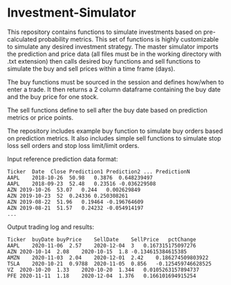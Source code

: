 # Investment-Simulator
This repository contains functions to simulate investments based on pre-calculated probability metrics. This set of functions is highly customizable to simulate any desired investment strategy. The master simulator imports the prediction and price data (all files must be in the working directory with .txt extension) then calls desired buy functions and sell functions to simulate the buy and sell prices within a time frame (days).

The buy functions must be sourced in the session and defines how/when to enter a trade. It then returns a 2 column dataframe containing the buy date and the buy price for one stock.

The sell functions define to sell after the buy date based on prediction metrics or price points.

The repository includes example buy function to simulate buy orders based on prediction metrics. It also includes simple sell functions to simulate stop loss sell orders and stop loss limit/limit orders.


Input reference prediction data format:
```
Ticker  Date  Close Prediction1 Prediction2 ... PredictionN
AAPL	2018-10-26	50.98	0.3876	0.648239497
AAPL	2018-09-23	52.48	0.23516	-0.036229508
AZN	2019-10-26	53.07	0.244	0.002629849
AZN	2019-10-23	52	0.24336	0.250308261
AZN	2019-08-22	51.96	0.19464	-0.196764609
AZN	2019-08-21	51.57	0.24232	-0.054914197
...
```

Output trading log and results:
```
Ticker	buyDate	buyPrice	SellDate	SellPrice	pctChange
AAPL	2020-11-06	2.57	2020-12-04	3	0.167315175097276
AZN	2020-10-14	2.08	2020-10-15	1.8	-0.134615384615385
AMZN	2020-11-03	2.04	2020-12-01	2.42	0.186274509803922
TSLA	2020-10-21	0.9788	2020-11-05	0.856	-0.125459746628525
VZ	2020-10-20	1.33	2020-10-20	1.344	0.0105263157894737
PFE	2020-11-11	1.18	2020-12-04	1.376	0.166101694915254
```
